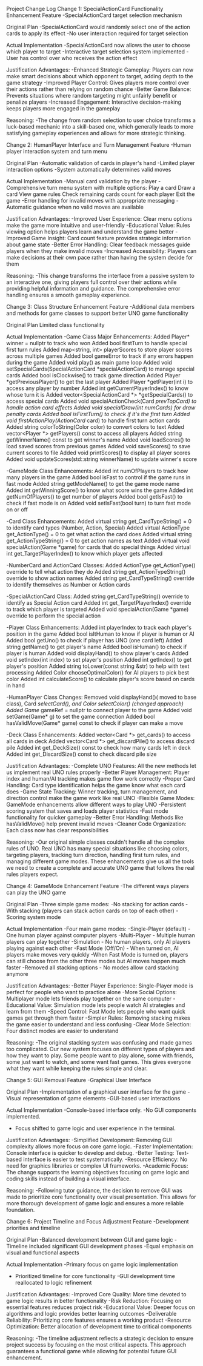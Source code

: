 Project Change Log
Change 1: SpecialActionCard Functionality Enhancement
Feature
-SpecialActionCard target selection mechanism
 
Original Plan
-SpecialActionCard would randomly select one of the action cards to apply its effect
-No user interaction required for target selection
 
Actual Implementation
-SpecialActionCard now allows the user to choose which player to target
-Interactive target selection system implemented
-User has control over who receives the action effect
 
Justification
Advantages:
-Enhanced Strategic Gameplay: Players can now make smart decisions about which opponent to target, adding depth to the game strategy
-Improved Player Control: Gives players more control over their actions rather than relying on random chance
-Better Game Balance: Prevents situations where random targeting might unfairly benefit or penalize players
-Increased Engagement: Interactive decision-making keeps players more engaged in the gameplay
 
Reasoning:
-The change from random selection to user choice transforms a luck-based mechanic into a skill-based one, which generally leads to more satisfying gameplay experiences and allows for more strategic thinking.
 
Change 2: HumanPlayer Interface and Turn Management
Feature
-Human player interaction system and turn menu
 
Original Plan
-Automatic validation of cards in player's hand
-Limited player interaction options
-System automatically determines valid moves
 
Actual Implementation
-Manual card validation by the player
-Comprehensive turn menu system with multiple options:
Play a card
Draw a card
View game rules
Check remaining cards count for each player
Exit the game
-Error handling for invalid moves with appropriate messaging
-Automatic guidance when no valid moves are available
 
Justification
Advantages:
-Improved User Experience: Clear menu options make the game more intuitive and user-friendly
-Educational Value: Rules viewing option helps players learn and understand the game better
-Improved Game Insight: Card count feature provides strategic information about game state
-Better Error Handling: Clear feedback messages guide players when they make invalid moves
-Increased Accessibility: Players can make decisions at their own pace rather than having the system decide for them 
 
Reasoning:
-This change transforms the interface from a passive system to an interactive one, giving players full control over their actions while providing helpful information and guidance. The comprehensive error handling ensures a smooth gameplay experience.
 
Change 3: Class Structure Enhancement
Feature
-Additional data members and methods for game classes to support better UNO game functionality 
 
Original Plan
Limited class functionality
 
Actual Implementation
-Game Class Major Enhancements:
Added Player* winner = nullptr to track who won
Added bool firstTurn to handle special first turn rules
Added map<string, int> playerScores to store player scores across multiple games
Added bool gameError to track if any errors happen during the game 
Added void play() as main game loop
Added void setSpecialCards(SpecialActionCard *specialActionCard) to manage special cards
Added bool isClockwise() to track game direction
Added Player *getPreviousPlayer() to get the last player
Added Player *getPlayer(int i) to access any player by number
Added int getCurrentPlayerIndex() to know whose turn it is
Added vector<SpecialActionCard *> *getSpecialCards() to access special cards
Added void specialActionCheck(Card *prevTopCard) to handle action card effects
Added void specialDraw(int numCards) for draw penalty cards
Added bool isFirstTurn() to check if it's the first turn
Added void firstActionPlay(ActionCard* card) to handle first turn action cards
Added string colorToString(Color color) to convert colors to text
Added vector<Player *> getPlayers() const to access all players
Added string getWinnerName() const to get winner's name
Added void loadScores() to load saved scores from previous games
Added void saveScores() to save current scores to file
Added void printScores() to display all player scores
Added void updateScores(std::string winnerName) to update winner's score
 
-GameMode Class Enhancements:
Added int numOfPlayers to track how many players in the game
Added bool isFast to control if the game runs in fast mode 
Added string getModeName() to get the game mode name
Added int getWinningScore() to know what score wins the game
Added int getNumOfPlayers() to get number of players
Added bool getIsFast() to check if fast mode is on
Added void setIsFast(bool turn) to turn fast mode on or off
 
-Card Class Enhancements:
Added virtual string get_CardTypeString() = 0 to identify card types (Number, Action, Special)
Added virtual ActionType get_ActionType() = 0 to get what action the card does
Added virtual string get_ActionTypeString() = 0 to get action names as text
Added virtual void specialAction(Game *game) for cards that do special things
Added virtual int get_TargetPlayerIndex() to know which player gets affected
 
-NumberCard and ActionCard Classes:
Added ActionType get_ActionType() override to tell what action they do
Added string get_ActionTypeString() override to show action names
Added string get_CardTypeString() override to identify themselves as Number or Action cards
 
-SpecialActionCard Class:
Added string get_CardTypeString() override to identify as Special Action card
Added int get_TargetPlayerIndex() override to track which player is targeted
Added void specialAction(Game *game) override to perform the special action
 
-Player Class Enhancements:
Added int playerIndex to track each player's position in the game
Added bool isItHuman to know if player is human or AI
Added bool getUno() to check if player has UNO (one card left)
Added string getName() to get player's name
Added bool isHuman() to check if player is human
Added void displayHand() to show player's cards
Added void setIndex(int index) to set player's position
Added int getIndex() to get player's position
Added string toLower(const string &str) to help with text processing
Added Color chooseOptimalColor() for AI players to pick best color
Added int calculateScore() to calculate player's score based on cards in hand
 
-HumanPlayer Class Changes:
Removed void displayHand()( moved to base class), Card *selectCard(), and Color selectColor() (changed approach)
Added Game* gameRef = nullptr to connect player to the game
Added void setGame(Game* g) to set the game connection
Added bool hasValidMove(Game* game) const to check if player can make a move
 
-Deck Class Enhancements:
Added vector<Card *> get_cards() to access all cards in deck
Added vector<Card *> get_discardPile() to access discard pile
Added int get_DeckSize() const to check how many cards left in deck
Added int get_DiscardSize() const to check discard pile size
 
Justification
Advantages: 
-Complete UNO Features: All the new methods let us implement real UNO rules properly
-Better Player Management: Player index and human/AI tracking makes game flow work correctly
-Proper Card Handling: Card type identification helps the game know what each card does
-Game State Tracking: Winner tracking, turn management, and direction control make the game work like real UNO
-Flexible Game Modes: GameMode enhancements allow different ways to play UNO
-Persistent scoring system that saves and loads player statistics
-Fast mode functionality for quicker gameplay
-Better Error Handling: Methods like hasValidMove() help prevent invalid moves
-Cleaner Code Organization: Each class now has clear responsibilities
 
Reasoning:
-Our original simple classes couldn't handle all the complex rules of UNO. Real UNO has many special situations like choosing colors, targeting players, tracking turn direction, handling first turn rules, and managing different game modes. These enhancements give us all the tools we need to create a complete and accurate UNO game that follows the real rules players expect.


 
Change 4: GameMode Enhancement
Feature
-The different ways players can play the UNO game


Original Plan
-Three simple game modes:
-No stacking for action cards
-With stacking (players can stack action cards on top of each other)
-Scoring system mode
 
Actual Implementation
-Four main game modes:
-Single-Player (default) - One human player against computer players
-Multi-Player - Multiple human players can play together
-Simulation - No human players, only AI players playing against each other
-Fast Mode (Off/On) - When turned on, AI players make moves very quickly
-When Fast Mode is turned on, players can still choose from the other three modes but AI moves happen much faster
-Removed all stacking options - No modes allow card stacking anymore 
 
Justification
Advantages:
-Better Player Experience: Single-Player mode is perfect for people who want to practice alone
-More Social Options: Multiplayer mode lets friends play together on the same computer
-Educational Value: Simulation mode lets people watch AI strategies and learn from them
-Speed Control: Fast Mode lets people who want quick games get through them faster
-Simpler Rules: Removing stacking makes the game easier to understand and less confusing
-Clear Mode Selection: Four distinct modes are easier to understand 
 
Reasoning:
-The original stacking system was confusing and made games too complicated. Our new system focuses on different types of players and how they want to play. Some people want to play alone, some with friends, some just want to watch, and some want fast games. This gives everyone what they want while keeping the rules simple and clear.




Change 5: GUI Removal
Feature
-Graphical User Interface
 
Original Plan
-Implementation of a graphical user interface for the game
-Visual representation of game elements
-GUI-based user interactions
 
Actual Implementation
-Console-based interface only.
-No GUI components implemented.
- Focus shifted to game logic and user experience in the terminal.
 
Justification
Advantages:
-Simplified Development: Removing GUI complexity allows more focus on core game logic.
-Faster Implementation: Console interface is quicker to develop and debug.
-Better Testing: Text-based interface is easier to test systematically.
-Resource Efficiency: No need for graphics libraries or complex UI frameworks.
-Academic Focus: The change supports the learning objectives focusing on game logic and coding skills instead of building a visual interface.
 
Reasoning:
-Following tutor guidance, the decision to remove GUI was made to prioritize core functionality over visual presentation. This allows for more thorough development of game logic and ensures a more reliable foundation.
 
Change 6: Project Timeline and Focus Adjustment
Feature
-Development priorities and timeline
 
Original Plan
-Balanced development between GUI and game logic
-Timeline included significant GUI development phases
-Equal emphasis on visual and functional aspects
 
Actual Implementation
-Primary focus on game logic implementation
- Prioritized timeline for core functionality
-GUI development time reallocated to logic refinement 
 
Justification
Advantages:
-Improved Core Quality: More time devoted to game logic results in better functionality
-Risk Reduction: Focusing on essential features reduces project risk
-Educational Value: Deeper focus on algorithms and logic provides better learning outcomes
-Deliverable Reliability: Prioritizing core features ensures a working product 
-Resource Optimization: Better allocation of development time to critical components
 
Reasoning:
-The timeline adjustment reflects a strategic decision to ensure project success by focusing on the most critical aspects. This approach guarantees a functional game while allowing for potential future GUI enhancement.
